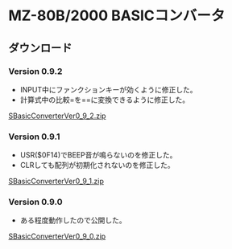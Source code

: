 # MZ-80B/2000 BASICコンバータ

## ダウンロード

### Version 0.9.2

- INPUT中にファンクションキーが効くように修正した。
- 計算式中の比較=を==に変換できるように修正した。

[SBasicConverterVer0_9_2.zip](https://github.com/kuran-kuran/BasicConverter/raw/main/Release/SBasicConverterVer0_9_2.zip)

### Version 0.9.1

- USR($0F14)でBEEP音が鳴らないのを修正した。
- CLRしても配列が初期化されないのを修正した。

[SBasicConverterVer0_9_1.zip](https://github.com/kuran-kuran/BasicConverter/raw/main/Release/SBasicConverterVer0_9_1.zip)

### Version 0.9.0

- ある程度動作したので公開した。

[SBasicConverterVer0_9_0.zip](https://github.com/kuran-kuran/BasicConverter/raw/main/Release/SBasicConverterVer0_9_0.zip)

